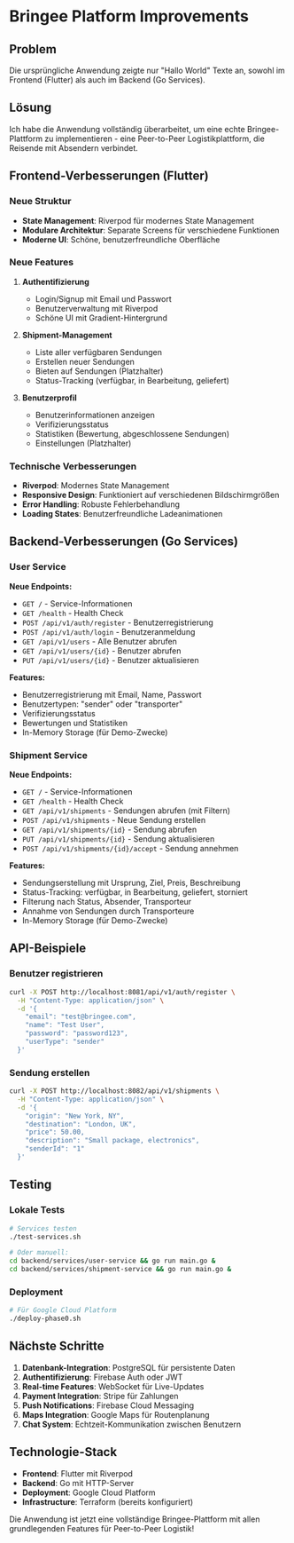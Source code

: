 # Bringee Platform Improvements

## Problem
Die ursprüngliche Anwendung zeigte nur "Hallo World" Texte an, sowohl im Frontend (Flutter) als auch im Backend (Go Services).

## Lösung
Ich habe die Anwendung vollständig überarbeitet, um eine echte Bringee-Plattform zu implementieren - eine Peer-to-Peer Logistikplattform, die Reisende mit Absendern verbindet.

## Frontend-Verbesserungen (Flutter)

### Neue Struktur
- **State Management**: Riverpod für modernes State Management
- **Modulare Architektur**: Separate Screens für verschiedene Funktionen
- **Moderne UI**: Schöne, benutzerfreundliche Oberfläche

### Neue Features
1. **Authentifizierung**
   - Login/Signup mit Email und Passwort
   - Benutzerverwaltung mit Riverpod
   - Schöne UI mit Gradient-Hintergrund

2. **Shipment-Management**
   - Liste aller verfügbaren Sendungen
   - Erstellen neuer Sendungen
   - Bieten auf Sendungen (Platzhalter)
   - Status-Tracking (verfügbar, in Bearbeitung, geliefert)

3. **Benutzerprofil**
   - Benutzerinformationen anzeigen
   - Verifizierungsstatus
   - Statistiken (Bewertung, abgeschlossene Sendungen)
   - Einstellungen (Platzhalter)

### Technische Verbesserungen
- **Riverpod**: Modernes State Management
- **Responsive Design**: Funktioniert auf verschiedenen Bildschirmgrößen
- **Error Handling**: Robuste Fehlerbehandlung
- **Loading States**: Benutzerfreundliche Ladeanimationen

## Backend-Verbesserungen (Go Services)

### User Service
**Neue Endpoints:**
- `GET /` - Service-Informationen
- `GET /health` - Health Check
- `POST /api/v1/auth/register` - Benutzerregistrierung
- `POST /api/v1/auth/login` - Benutzeranmeldung
- `GET /api/v1/users` - Alle Benutzer abrufen
- `GET /api/v1/users/{id}` - Benutzer abrufen
- `PUT /api/v1/users/{id}` - Benutzer aktualisieren

**Features:**
- Benutzerregistrierung mit Email, Name, Passwort
- Benutzertypen: "sender" oder "transporter"
- Verifizierungsstatus
- Bewertungen und Statistiken
- In-Memory Storage (für Demo-Zwecke)

### Shipment Service
**Neue Endpoints:**
- `GET /` - Service-Informationen
- `GET /health` - Health Check
- `GET /api/v1/shipments` - Sendungen abrufen (mit Filtern)
- `POST /api/v1/shipments` - Neue Sendung erstellen
- `GET /api/v1/shipments/{id}` - Sendung abrufen
- `PUT /api/v1/shipments/{id}` - Sendung aktualisieren
- `POST /api/v1/shipments/{id}/accept` - Sendung annehmen

**Features:**
- Sendungserstellung mit Ursprung, Ziel, Preis, Beschreibung
- Status-Tracking: verfügbar, in Bearbeitung, geliefert, storniert
- Filterung nach Status, Absender, Transporteur
- Annahme von Sendungen durch Transporteure
- In-Memory Storage (für Demo-Zwecke)

## API-Beispiele

### Benutzer registrieren
```bash
curl -X POST http://localhost:8081/api/v1/auth/register \
  -H "Content-Type: application/json" \
  -d '{
    "email": "test@bringee.com",
    "name": "Test User",
    "password": "password123",
    "userType": "sender"
  }'
```

### Sendung erstellen
```bash
curl -X POST http://localhost:8082/api/v1/shipments \
  -H "Content-Type: application/json" \
  -d '{
    "origin": "New York, NY",
    "destination": "London, UK",
    "price": 50.00,
    "description": "Small package, electronics",
    "senderId": "1"
  }'
```

## Testing

### Lokale Tests
```bash
# Services testen
./test-services.sh

# Oder manuell:
cd backend/services/user-service && go run main.go &
cd backend/services/shipment-service && go run main.go &
```

### Deployment
```bash
# Für Google Cloud Platform
./deploy-phase0.sh
```

## Nächste Schritte

1. **Datenbank-Integration**: PostgreSQL für persistente Daten
2. **Authentifizierung**: Firebase Auth oder JWT
3. **Real-time Features**: WebSocket für Live-Updates
4. **Payment Integration**: Stripe für Zahlungen
5. **Push Notifications**: Firebase Cloud Messaging
6. **Maps Integration**: Google Maps für Routenplanung
7. **Chat System**: Echtzeit-Kommunikation zwischen Benutzern

## Technologie-Stack

- **Frontend**: Flutter mit Riverpod
- **Backend**: Go mit HTTP-Server
- **Deployment**: Google Cloud Platform
- **Infrastructure**: Terraform (bereits konfiguriert)

Die Anwendung ist jetzt eine vollständige Bringee-Plattform mit allen grundlegenden Features für Peer-to-Peer Logistik!
